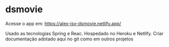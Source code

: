 # dsmovie

Acesse o app em: https://alex-jsv-dsmovie.netlify.app/

Usado as tecnologias Spring e Reac. Hospedado no Heroku e Netlify. Criar documentação adotado aqui no git como em outros projetos
